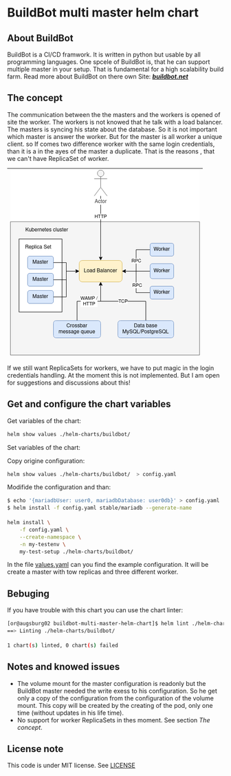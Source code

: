 BuildBot multi master helm chart
================================

About BuildBot
--------------

BuildBot is a CI/CD framwork. It is written in python but usable by all
programming languages. One spcele of BuildBot is, that he can support
multiple master in your setup. That is fundamental  for a high scalability
build farm. Read more about BuildBot on there own Site: 
***[buildbot.net](https://buildbot.net/)***

The concept
-----------

The communication between the the masters and the workers is opened of site
the worker.  The workers is not knowed that he talk with a load balancer. 
The masters is syncing his state about the database. So it is not important
which master is answer the worker. But for the master is all worker a
unique client. so If comes two difference worker with the same login
credentials, than it is a in the ayes of the master a duplicate.  That is
the reasons , that we can't have ReplicaSet of worker.

| ![multi-master-concept.png](multi-master-concept.png) |
|-------------------------------------------------------|

If we still want ReplicaSets for workers, we have to put magic in the login
credentials handling. At the moment this is not implemented. But I am open
for suggestions and discussions about this!


Get and configure the chart variables
-------------------------------------

Get variables of the chart:

```bash
helm show values ./helm-charts/buildbot/
```

Set variables of the chart:

Copy origine configuration:

```bash
helm show values ./helm-charts/buildbot/  > config.yaml
```

Modifide the configuration and than:

```bash
$ echo '{mariadbUser: user0, mariadbDatabase: user0db}' > config.yaml
$ helm install -f config.yaml stable/mariadb --generate-name

helm install \
    -f config.yaml \
    --create-namespace \
    -n my-testenv \
    my-test-setup ./helm-charts/buildbot/ 
```

In the file [values.yaml](helm-charts/buildbot/values.yaml) can you find the 
example configuration. It will be create a master with tow replicas and three
different worker.

Bebuging
--------

If you have trouble with this chart you can use the chart linter:

```bash
[or@augsburg02 buildbot-multi-master-helm-chart]$ helm lint ./helm-charts/buildbot/
==> Linting ./helm-charts/buildbot/

1 chart(s) linted, 0 chart(s) failed
```

Notes and knowed issues
-----------------------

* The volume mount for the master configuration is readonly but the BuildBot 
master needed the write exess to his configuration. So he get only a copy of 
the configuration from the configuration of the volume mount.  This copy will 
be created by the creating of the pod, only one time (without updates in his 
life time).
* No support for worker ReplicaSets in thes moment. See section *The concept*.

License note
------------

This code is under MIT license. See [LICENSE](LICENSE)
